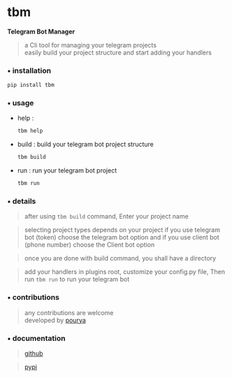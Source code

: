 # tbm

**Telegram Bot Manager**

> a Cli tool for managing your telegram projects <br>
> easily build your project structure and start adding your handlers

### • installation

```bash
pip install tbm
```

### • usage

- help :
  ```bash
  tbm help
  ```
- build : build your telegram bot project structure
  ```bash
  tbm build
  ```
- run : run your telegram bot project
  ```bash
  tbm run
  ```

### • details

> after using `tbm build` command, Enter your project name

> selecting project types depends on your project
> if you use telegram bot (token) choose the telegram bot option and if you use client bot (phone number) choose the Client bot option

> once you are done with build command, you shall have a directory

> add your handlers in plugins root, customize your config.py file, Then run `tbm run` to run your telegram bot

### • contributions

> any contributions are welcome<br>
> developed by [pourya](https://github.com/pousay)

### • documentation

> [github](https://github.com/pousay/tbm)

> [pypi](https://pypi.org/project/tbm/)
